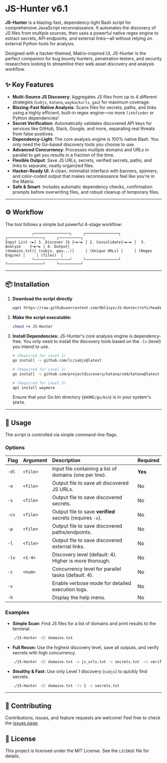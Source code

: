 # JS-Hunter v6.1

**JS-Hunter** is a blazing-fast, dependency-light Bash script for comprehensive JavaScript reconnaissance. It automates the discovery of JS files from multiple sources, then uses a powerful native regex engine to extract secrets, API endpoints, and external links—all without relying on external Python tools for analysis.

Designed with a hacker-themed, Matrix-inspired UI, JS-Hunter is the perfect companion for bug bounty hunters, penetration testers, and security researchers looking to streamline their web asset discovery and analysis workflow.

## ✨ Key Features

  * **Multi-Source JS Discovery**: Aggregates JS files from up to 4 different strategies (`subjs`, `katana`, `waybackurls`, `gau`) for maximum coverage.
  * **Blazing-Fast Native Analysis**: Scans files for secrets, paths, and links using a highly efficient, built-in regex engine—no more `linkfinder` or Python dependencies\!
  * **Secret Verification**: Automatically validates discovered API keys for services like GitHub, Slack, Google, and more, separating real threats from false positives.
  * **Dependency-Light**: The core analysis engine is 100% native Bash. You only need the Go-based discovery tools you choose to use.
  * **Advanced Concurrency**: Processes multiple domains and URLs in parallel to get you results in a fraction of the time.
  * **Flexible Output**: Save JS URLs, secrets, verified secrets, paths, and links to separate, neatly organized files.
  * **Hacker-Ready UI**: A clean, minimalist interface with banners, spinners, and color-coded output that makes reconnaissance feel like you're in the Matrix.
  * **Safe & Smart**: Includes automatic dependency checks, confirmation prompts before overwriting files, and robust cleanup of temporary files.

-----

## ⚙️ Workflow

The tool follows a simple but powerful 4-stage workflow:

```
            ┌────────────────┐     ┌───────────────┐     ┌────────────────┐     ┌──────────┐
Input List ─►│ 1. Discover JS ├─►─► │ 2. Consolidate├─►─► │  3. Analyze    ├─►─► │ 4. Output│
(domains.txt)│ (subjs, gau...)│     │ (Unique URLs) │     │ (Regex Engine) │     │ (files)  │
            └────────────────┘     └───────────────┘     └────────────────┘     └──────────┘
```

-----

## 📦 Installation

1.  **Download the script directly**

    ```bash
    wget https://raw.githubusercontent.com/0bl1vyx/JS-Hunter/refs/heads/main/JS-Hunter
    ```

2.  **Make the script executable:**

    ```bash
    chmod +x JS-Hunter
    ```

3.  **Install Dependencies:**
    JS-Hunter's core analysis engine is dependency-free. You only need to install the discovery tools based on the `-lv` (level) you intend to use.

    ```bash
    # (Required for Level 1)
    go install -v github.com/lc/subjs@latest

    # (Required for Level 2)
    go install -v github.com/projectdiscovery/katana/cmd/katana@latest

    # (Required for Level 3)
    apt install waymore
    ```

    Ensure that your Go bin directory (`$HOME/go/bin`) is in your system's `$PATH`.

-----

## 🚀 Usage

The script is controlled via simple command-line flags.

### **Options**

| Flag | Argument | Description | Required |
| :--- | :--- | :--- | :--- |
| `-dl` | `<file>` | Input file containing a list of domains (one per line). | **Yes** |
| `-o` | `<file>` | Output file to save all discovered JS URLs. | No |
| `-s` | `<file>` | Output file to save discovered secrets. | No |
| `-cs` | `<file>` | Output file to save **verified** secrets (requires `-s`). | No |
| `-p` | `<file>` | Output file to save discovered paths/endpoints. | No |
| `-l` | `<file>` | Output file to save discovered external links. | No |
| `-lv` | `<1-4>` | Discovery level (default: 4). Higher is more thorough. | No |
| `-c` | `<num>` | Concurrency level for parallel tasks (default: 4). | No |
| `-v` | | Enable verbose mode for detailed execution logs. | No |
| `-h` | | Display the help menu. | No |

### **Examples**

  * **Simple Scan:** Find JS files for a list of domains and print results to the terminal.

    ```bash
    ./JS-Hunter -dl domains.txt
    ```

  * **Full Recon:** Use the highest discovery level, save all outputs, and verify secrets with high concurrency.

    ```bash
    ./JS-Hunter -dl domains.txt -o js_urls.txt -s secrets.txt -cs verified_secrets.txt -p paths.txt -l links.txt -c 20
    ```

  * **Stealthy & Fast:** Use only Level 1 discovery (`subjs`) to quickly find secrets.

    ```bash
    ./JS-Hunter -dl domains.txt -lv 1 -s secrets.txt
    ```

-----

## 🤝 Contributing

Contributions, issues, and feature requests are welcome\! Feel free to check the [issues page](https://www.google.com/search?q=https://github.com/0bl1vyx/JS-Hunter/issues).

## 📜 License

This project is licensed under the MIT License. See the `LICENSE` file for details.
